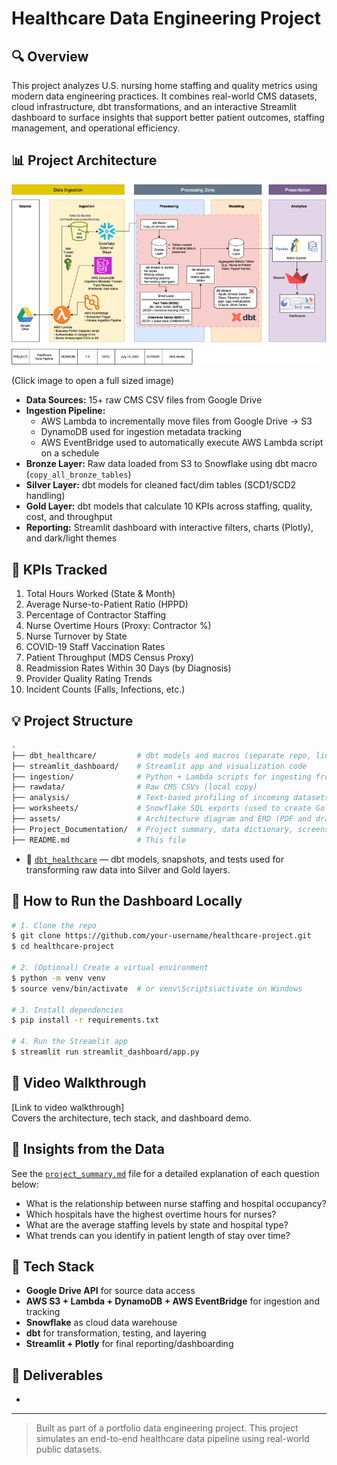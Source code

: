 # Healthcare Data Engineering Project

## 🔍 Overview

This project analyzes U.S. nursing home staffing and quality metrics using modern data engineering practices. It combines real-world CMS datasets, cloud infrastructure, dbt transformations, and an interactive Streamlit dashboard to surface insights that support better patient outcomes, staffing management, and operational efficiency.

## 📊 Project Architecture

[![ArchitectureDiagram](./assets/images/thumbs/Healthcare_Project_Architecture_thumb.png)](./assets/images/full/Healthcare_Project_Architecture.png)

(Click image to open a full sized image)

- **Data Sources:** 15+ raw CMS CSV files from Google Drive
- **Ingestion Pipeline:**
  - AWS Lambda to incrementally move files from Google Drive → S3
  - DynamoDB used for ingestion metadata tracking
  - AWS EventBridge used to automatically execute AWS Lambda script on a schedule
- **Bronze Layer:** Raw data loaded from S3 to Snowflake using dbt macro (`copy_all_bronze_tables`)
- **Silver Layer:** dbt models for cleaned fact/dim tables (SCD1/SCD2 handling)
- **Gold Layer:** dbt models that calculate 10 KPIs across staffing, quality, cost, and throughput
- **Reporting:** Streamlit dashboard with interactive filters, charts (Plotly), and dark/light themes

## 📓 KPIs Tracked

1. Total Hours Worked (State & Month)
2. Average Nurse-to-Patient Ratio (HPPD)
3. Percentage of Contractor Staffing
4. Nurse Overtime Hours (Proxy: Contractor %)
5. Nurse Turnover by State
6. COVID-19 Staff Vaccination Rates
7. Patient Throughput (MDS Census Proxy)
8. Readmission Rates Within 30 Days (by Diagnosis)
9. Provider Quality Rating Trends
10. Incident Counts (Falls, Infections, etc.)

## 💡 Project Structure

```bash
.
├── dbt_healthcare/         # dbt models and macros (separate repo, link below)
├── streamlit_dashboard/    # Streamlit app and visualization code
├── ingestion/              # Python + Lambda scripts for ingesting from Google Drive
├── rawdata/                # Raw CMS CSVs (local copy)
├── analysis/               # Text-based profiling of incoming datasets
├── worksheets/             # Snowflake SQL exports (used to create Gold models)
├── assets/                 # Architecture diagram and ERD (PDF and drawio)
├── Project_Documentation/  # Project summary, data dictionary, screenshots
├── README.md               # This file
```
- 📁 [`dbt_healthcare`](https://github.com/kindlerl/healthcare_metrics_dbt) — dbt models, snapshots, and tests used for transforming raw data into Silver and Gold layers.

## 🔗 How to Run the Dashboard Locally

```bash
# 1. Clone the repo
$ git clone https://github.com/your-username/healthcare-project.git
$ cd healthcare-project

# 2. (Optional) Create a virtual environment
$ python -m venv venv
$ source venv/bin/activate  # or venv\Scripts\activate on Windows

# 3. Install dependencies
$ pip install -r requirements.txt

# 4. Run the Streamlit app
$ streamlit run streamlit_dashboard/app.py
```

## 🎥 Video Walkthrough

[Link to video walkthrough]\
Covers the architecture, tech stack, and dashboard demo.

## 🔎 Insights from the Data

See the [`project_summary.md`](./project_summary.md) file for a detailed explanation of each question below:

- What is the relationship between nurse staffing and hospital occupancy?
- Which hospitals have the highest overtime hours for nurses?
- What are the average staffing levels by state and hospital type?
- What trends can you identify in patient length of stay over time?

## 🚀 Tech Stack

- **Google Drive API** for source data access
- **AWS S3 + Lambda + DynamoDB + AWS EventBridge** for ingestion and tracking
- **Snowflake** as cloud data warehouse
- **dbt** for transformation, testing, and layering
- **Streamlit + Plotly** for final reporting/dashboarding

## 📅 Deliverables

-

---

> Built as part of a portfolio data engineering project. This project simulates an end-to-end healthcare data pipeline using real-world public datasets.

